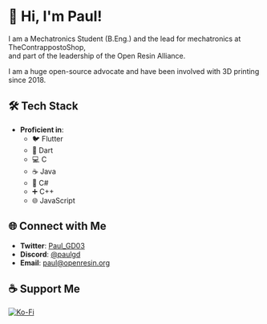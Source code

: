 # 👋 Hi, I'm Paul!

I am a Mechatronics Student (B.Eng.) and the lead for mechatronics at TheContrappostoShop,<br>and part of the leadership of the Open Resin Alliance.

I am a huge open-source advocate and have been involved with 3D printing since 2018.

## 🛠️ Tech Stack
- **Proficient in**: 
  - 🐦 Flutter
  - 🎯 Dart
  - 💻 C
  - ☕ Java
  - 🎨 C#
  - ➕ C++
  - 🌐 JavaScript

## 🌐 Connect with Me
- **Twitter**: [Paul_GD03](https://twitter.com/Paul_GD03)
- **Discord**: [@paulgd](https://discord.com/)
- **Email**: [paul@openresin.org](mailto:paul@openresin.org)

## ☕ Support Me
[![Ko-Fi](https://img.shields.io/badge/Ko--fi-F16061?style=for-the-badge&logo=ko-fi&logoColor=white)](https://ko-fi.com/paul_gd)

<!-- Proudly created with GPRM ( https://gprm.itsvg.in ) -->
